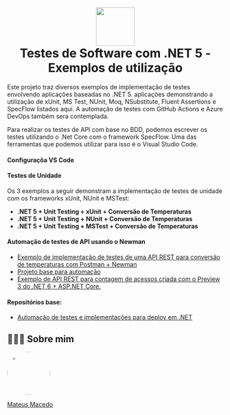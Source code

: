 <h1 align="center">
<img src="https://upload.wikimedia.org/wikipedia/commons/thumb/e/ee/.NET_Core_Logo.svg/1200px-.NET_Core_Logo.svg.png" width="90" height="90">
 <br>
 Testes de Software com .NET 5 - Exemplos de utilização
</h1>

Este projeto traz diversos exemplos de implementação de testes envolvendo aplicações baseadas no .NET 5. aplicações demonstrando a utilização de xUnit, MS Test, NUnit, Moq, NSubstitute, Fluent Assertions e SpecFlow listados aqui. A automação de testes com GitHub Actions e Azure DevOps também sera contemplada.

Para realizar os testes de API com base no BDD, podemos escrever os testes utilizando o .Net Core com o framework SpecFlow. Uma das ferramentas que podemos utilizar para isso é o Visual Studio Code.

#### Configuraçõa VS Code

#### Testes de Unidade
Os 3 exemplos a seguir demonstram a implementação de testes de unidade com os frameworks xUnit, NUnit e MSTest:

- <strong class="if ct">.NET 5 + Unit Testing + xUnit + Conversão de Temperaturas</strong>
- <strong class="if ct">.NET 5 + Unit Testing + NUnit + Conversão de Temperaturas</strong>
- <strong class="if ct">.NET 5 + Unit Testing + MSTest + Conversão de Temperaturas</strong>

#### Automação de testes de API usando o Newman
- [Exemplo de implementação de testes de uma API REST para conversão de temperaturas com Postman + Newman](https://github.com/renatogroffe/Postman-Newman-Testes_APITemperatura)
- [Projeto base para automação](https://github.com/renatogroffe/DotNet5-xUnit-FluentAssertions-Refit_TesteAPI)
- [Exemplo de API REST para contagem de acessos criada com o Preview 3 do .NET 6 + ASP.NET Core.](https://github.com/renatogroffe/ASPNETCore6-Preview3-HotReload-REST_API-ContagemAcessos)

#### Repositórios base:
- [Automação de testes e implementações para deploy em .NET](https://github.com/renatogroffe)

## 👨🏻‍🚀 Sobre mim
<a href="https://www.linkedin.com/in/mateus-macedo-937a32163/">
 <img style="border-radius:50%" width="100px; "src="https://avatars.githubusercontent.com/u/63172367?s=460&u=11fd26ea8a7f5663d7707d7ef254e4f8bfca1b05&v=4"/>
 <p>Mateus Macedo</p>
</a>






